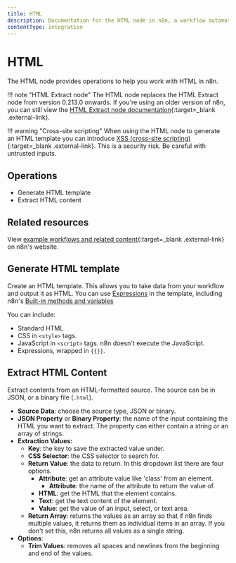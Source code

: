 ```yaml
---
title: HTML
description: Documentation for the HTML node in n8n, a workflow automation platform. Includes guidance on usage, and links to examples.
contentType: integration
---
```


# HTML

The HTML node provides operations to help you work with HTML in n8n.

!!! note "HTML Extract node"
	The HTML node replaces the HTML Extract node from version 0.213.0 onwards. If you're using an older version of n8n, you can still view the [HTML Extract node documentation](https://github.com/n8n-io/n8n-docs/blob/86fe33b681621e618e3adcab9a27e8605dbc23ad/docs/integrations/builtin/core-nodes/n8n-nodes-base.htmlextract.md){:target=_blank .external-link}.

!!! warning "Cross-site scripting"
		When using the HTML node to generate an HTML template you can introduce [XSS (cross-site scripting)](https://owasp.org/www-community/attacks/xss/){:target=_blank .external-link}. This is a security risk. Be careful with untrusted inputs.

## Operations

* Generate HTML template
* Extract HTML content

## Related resources

View [example workflows and related content](https://n8n.io/integrations/html/){:target=_blank .external-link} on n8n's website.

## Generate HTML template

Create an HTML template. This allows you to take data from your workflow and output it as HTML. You can use [Expressions](/code-examples/) in the template, including n8n's [Built-in methods and variables](/code/builtin/)

You can include:

* Standard HTML
* CSS in `<style>` tags.
* JavaScript in `<script>` tags. n8n doesn't execute the JavaScript.
* Expressions, wrapped in `{{}}`.

## Extract HTML Content

Extract contents from an HTML-formatted source. The source can be in JSON, or a binary file (`.html`).

- **Source Data**: choose the source type, JSON or binary.
- **JSON Property** or **Binary Property**: the name of the input containing the HTML you want to extract. The property can either contain a string or an array of strings.
- **Extraction Values:**
	- **Key**: the key to save the extracted value under.
	- **CSS Selector**: the CSS selector to search for.
	- **Return Value**: the data to return. In this dropdown list there are four options.
		- **Attribute**: get an attribute value like 'class' from an element.
			- **Attribute**: the name of the attribute to return the value of.
		- **HTML**: get the HTML that the element contains.
		- **Text**: get the text content of the element.
		- **Value**: get the value of an input, select, or text area.
	- **Return Array**: returns the values as an array so that if n8n finds multiple values, it returns them as individual items in an array. If you don't set this, n8n returns all values as a single string.
- **Options**:
	- **Trim Values**: removes all spaces and newlines from the beginning and end of the values.









